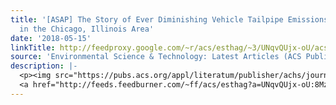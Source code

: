 ```yaml
---
title: '[ASAP] The Story of Ever Diminishing Vehicle Tailpipe Emissions as Observed
  in the Chicago, Illinois Area'
date: '2018-05-15'
linkTitle: http://feedproxy.google.com/~r/acs/esthag/~3/UNqvQUjx-oU/acs.est.8b00926
source: 'Environmental Science & Technology: Latest Articles (ACS Publications)'
description: |-
  <p><img src="https://pubs.acs.org/appl/literatum/publisher/achs/journals/content/esthag/0/esthag.ahead-of-print/acs.est.8b00926/20180511/images/medium/es-2018-00926m_0006.gif" alt="TOC Graphic"/></p><div><cite>Environmental Science & Technology</cite></div><div>DOI: 10.1021/acs.est.8b00926</div><div class="feedflare">
  <a href="http://feeds.feedburner.com/~ff/acs/esthag?a=UNqvQUjx-oU:8MzH6pYdxGM:yIl2AUoC8zA"><img src="http://feeds.feedburner.com/~ff/acs/esthag?d=yIl2AUoC8zA" border="0"></img></a>
---
```

